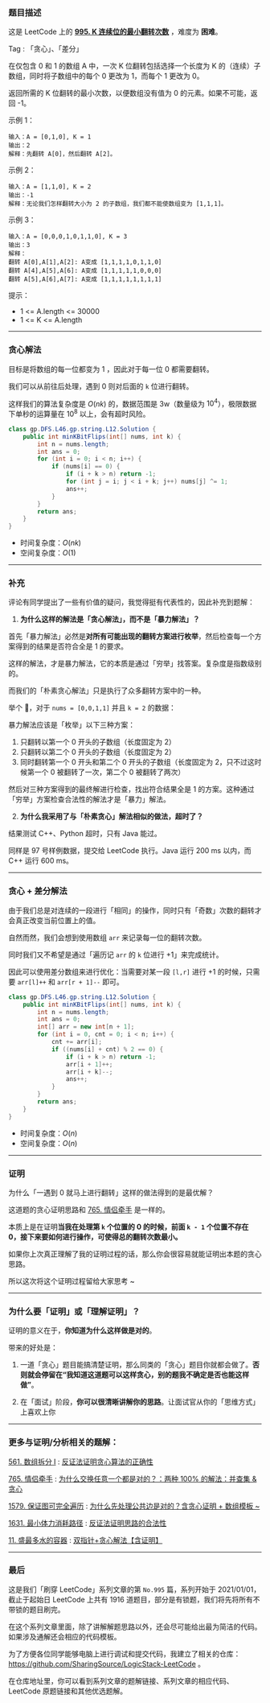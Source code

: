 ### 题目描述

这是 LeetCode 上的 **[995. K 连续位的最小翻转次数](https://leetcode-cn.com/problems/minimum-number-of-k-consecutive-bit-flips/solution/po-su-tan-xin-jie-fa-yu-tan-xin-chai-fen-4lyy/)** ，难度为 **困难**。

Tag : 「贪心」、「差分」



在仅包含 0 和 1 的数组 A 中，一次 K 位翻转包括选择一个长度为 K 的（连续）子数组，同时将子数组中的每个 0 更改为 1，而每个 1 更改为 0。

返回所需的 K 位翻转的最小次数，以便数组没有值为 0 的元素。如果不可能，返回 -1。


示例 1：
```
输入：A = [0,1,0], K = 1
输出：2
解释：先翻转 A[0]，然后翻转 A[2]。
```
示例 2：
```
输入：A = [1,1,0], K = 2
输出：-1
解释：无论我们怎样翻转大小为 2 的子数组，我们都不能使数组变为 [1,1,1]。
```
示例 3：
```
输入：A = [0,0,0,1,0,1,1,0], K = 3
输出：3
解释：
翻转 A[0],A[1],A[2]: A变成 [1,1,1,1,0,1,1,0]
翻转 A[4],A[5],A[6]: A变成 [1,1,1,1,1,0,0,0]
翻转 A[5],A[6],A[7]: A变成 [1,1,1,1,1,1,1,1]
```

提示：
* 1 <= A.length <= 30000
* 1 <= K <= A.length

---

### 贪心解法

目标是将数组的每一位都变为 1 ，因此对于每一位 0 都需要翻转。

我们可以从前往后处理，遇到 0 则对后面的 `k` 位进行翻转。

这样我们的算法复杂度是 $O(nk)$ 的，数据范围是 3w（数量级为 $10^4$），极限数据下单秒的运算量在 $10^8$ 以上，会有超时风险。

```java []
class gp.DFS.L46.gp.string.L12.Solution {
    public int minKBitFlips(int[] nums, int k) {
        int n = nums.length;
        int ans = 0;
        for (int i = 0; i < n; i++) {
            if (nums[i] == 0) {
                if (i + k > n) return -1;
                for (int j = i; j < i + k; j++) nums[j] ^= 1;
                ans++;
            }
        }
        return ans;
    }
}
```
* 时间复杂度：$O(nk)$
* 空间复杂度：$O(1)$

***

### 补充
评论有同学提出了一些有价值的疑问，我觉得挺有代表性的，因此补充到题解：

1. **为什么这样的解法是「贪心解法」，而不是「暴力解法」？**

首先「暴力解法」必然是**对所有可能出现的翻转方案进行枚举**，然后检查每一个方案得到的结果是否符合全是 1 的要求。

这样的解法，才是暴力解法，它的本质是通过「穷举」找答案。复杂度是指数级别的。

而我们的「朴素贪心解法」只是执行了众多翻转方案中的一种。

举个 🌰，对于 `nums = [0,0,1,1]` 并且 `k = 2` 的数据：

暴力解法应该是「枚举」以下三种方案：

1. 只翻转以第一个 0 开头的子数组（长度固定为 2）
2. 只翻转以第二个 0 开头的子数组（长度固定为 2）
3. 同时翻转第一个 0 开头和第二个 0 开头的子数组（长度固定为 2，只不过这时候第一个 0 被翻转了一次，第二个 0 被翻转了两次）

然后对三种方案得到的最终解进行检查，找出符合结果全是 1 的方案。这种通过「穷举」方案检查合法性的解法才是「暴力」解法。

2. **为什么我采用了与「朴素贪心」解法相似的做法，超时了？**

结果测试 C++、Python 超时，只有 Java 能过。

同样是 97 号样例数据，提交给 LeetCode 执行。Java 运行 200 ms 以内，而 C++ 运行 600 ms。

***

### 贪心 + 差分解法

由于我们总是对连续的一段进行「相同」的操作，同时只有「奇数」次数的翻转才会真正改变当前位置上的值。

自然而然，我们会想到使用数组 `arr` 来记录每一位的翻转次数。

同时我们又不希望是通过「遍历记 `arr` 的 `k` 位进行 +1」来完成统计。

因此可以使用差分数组来进行优化：当需要对某一段 `[l,r]` 进行 +1 的时候，只需要 `arr[l]++` 和 `arr[r + 1]--` 即可。

```java
class gp.DFS.L46.gp.string.L12.Solution {
    public int minKBitFlips(int[] nums, int k) {
        int n = nums.length;
        int ans = 0;
        int[] arr = new int[n + 1];
        for (int i = 0, cnt = 0; i < n; i++) {
            cnt += arr[i];
            if ((nums[i] + cnt) % 2 == 0) {
                if (i + k > n) return -1;
                arr[i + 1]++;
                arr[i + k]--;
                ans++;
            }
        }
        return ans;
    }
}
```
* 时间复杂度：$O(n)$
* 空间复杂度：$O(n)$

***

### 证明

为什么「一遇到 0 就马上进行翻转」这样的做法得到的是最优解？

这道题的贪心证明思路和 [765. 情侣牵手](https://leetcode-cn.com/problems/couples-holding-hands/solution/liang-chong-100-de-jie-fa-bing-cha-ji-ta-26a6/) 是一样的。

本质上是在证明**当我在处理第 `k` 个位置的 0 的时候，前面 `k - 1` 个位置不存在 0，接下来要如何进行操作，可使得总的翻转次数最小。**

如果你上次真正理解了我的证明过程的话，那么你会很容易就能证明出本题的贪心思路。

所以这次将这个证明过程留给大家思考 ~ 

***

### 为什么要「证明」或「理解证明」？

证明的意义在于，**你知道为什么这样做是对的**。

带来的好处是：

1. 一道「贪心」题目能搞清楚证明，那么同类的「贪心」题目你就都会做了。**否则就会停留在“我知道这道题可以这样贪心，别的题我不确定是否也能这样做”**。

2. 在「面试」阶段，**你可以很清晰讲解你的思路**。让面试官从你的「思维方式」上喜欢上你

***

### 更多与证明/分析相关的题解：

[561. 数组拆分 I](https://leetcode-cn.com/problems/array-partition-i/) : [反证法证明贪心算法的正确性](https://leetcode-cn.com/problems/array-partition-i/solution/jue-dui-neng-kan-dong-de-zheng-ming-fan-f7trz/)

[765. 情侣牵手](https://leetcode-cn.com/problems/couples-holding-hands/) : [为什么交换任意一个都是对的？：两种 100% 的解法：并查集 & 贪心](https://leetcode-cn.com/problems/couples-holding-hands/solution/liang-chong-100-de-jie-fa-bing-cha-ji-ta-26a6/)

[1579. 保证图可完全遍历](https://leetcode-cn.com/problems/remove-max-number-of-edges-to-keep-graph-fully-traversable/) : [为什么先处理公共边是对的？含贪心证明 + 数组模板 ~](https://leetcode-cn.com/problems/remove-max-number-of-edges-to-keep-graph-fully-traversable/solution/tan-xin-bing-cha-ji-shu-zu-shi-xian-jian-w7ko/)

[1631. 最小体力消耗路径](https://leetcode-cn.com/problems/path-with-minimum-effort/) : [反证法证明思路的合法性](https://leetcode-cn.com/problems/path-with-minimum-effort/solution/fan-zheng-fa-zheng-ming-si-lu-de-he-fa-x-ohby/)

[11. 盛最多水的容器](https://leetcode-cn.com/problems/container-with-most-water/) : [双指针+贪心解法【含证明】](https://leetcode-cn.com/problems/container-with-most-water/solution/shua-chuan-lc-shuang-zhi-zhen-tan-xin-ji-52gf/)

---

### 最后

这是我们「刷穿 LeetCode」系列文章的第 `No.995` 篇，系列开始于 2021/01/01，截止于起始日 LeetCode 上共有 1916 道题目，部分是有锁题，我们将先将所有不带锁的题目刷完。

在这个系列文章里面，除了讲解解题思路以外，还会尽可能给出最为简洁的代码。如果涉及通解还会相应的代码模板。

为了方便各位同学能够电脑上进行调试和提交代码，我建立了相关的仓库：https://github.com/SharingSource/LogicStack-LeetCode 。

在仓库地址里，你可以看到系列文章的题解链接、系列文章的相应代码、LeetCode 原题链接和其他优选题解。

